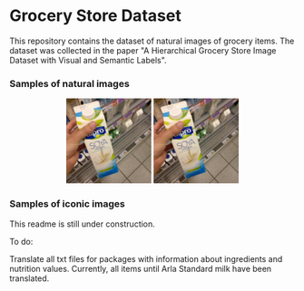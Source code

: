 # Grocery Store Dataset

This repository contains the dataset of natural images of grocery items. The dataset was collected in the paper "A Hierarchical Grocery Store Image Dataset with Visual and Semantic Labels".

### Samples of natural images

<p align="center">
  <img src="Alpro-Soy-Milk-Fresh_001.jpg" width="150" title="hover text">
  <img src="Alpro-Soy-Milk-Fresh_001.jpg" width="150" title="hover text">
</p>

### Samples of iconic images

This readme is still under construction.

To do:

Translate all txt files for packages with information about ingredients and nutrition values. Currently, all items until Arla Standard milk have been translated.
